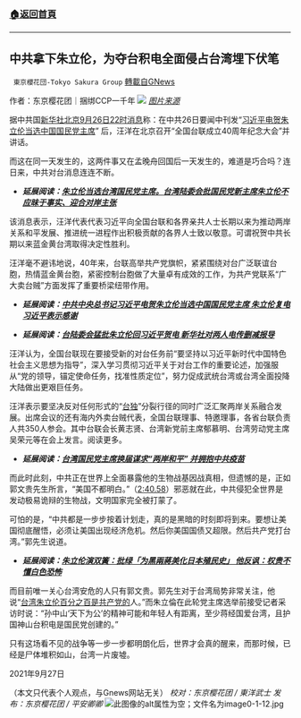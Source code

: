 ###  [:house:返回首頁](https://github.com/ourhimalayas/txt)
---


## 中共拿下朱立伦，为夺台积电全面侵占台湾埋下伏笔
` 東京櫻花団-Tokyo Sakura Group` [轉載自GNews](https://gnews.org/zh-hans/1557836/)

作者：东京樱花团｜捆绑CCP一千年
![](https://lh4.googleusercontent.com/w_ghrYHDkxX4uhSSE0KIRO0C-Hfd9swD1kwTckXFtPjiM9efs3dxT_DjHCSJ8eEW3714o70dorMU-XkSfr2s1bsAo5HCCodfRZKj7kaCACdxM2CqOVoauO7XmmBVzM5odxVDVLsb=s0)
[*图片来源*](https://s.rfi.fr/media/display/4d8ca23e-1e4d-11ec-98bd-005056a97e36/AP21268435004841.jpg)

据中共国[新华社北京9月26日22时消息](http://www.news.cn/politics/leaders/2021-09/26/c_1127905684.htm)称：在中共26日要闻中刊发“[习近平电贺朱立伦当选中国国民党主席](http://www.news.cn/tw/2021-09/26/c_1127904222.htm)” 后，汪洋在北京召开“全国台联成立40周年纪念大会”并讲话。

而这在同一天发生的，这两件事又在孟晚舟回国后一天发生的，难道是巧合吗？连日来，中共对台消息连连不断。

- ***延展阅读：***[***朱立伦当选台湾国民党主席。***](https://www.rfi.fr/cn/%E6%94%BF%E6%B2%BB/20210925-%E6%9C%B1%E7%AB%8B%E4%BC%A6%E5%BD%93%E9%80%89%E5%9B%BD%E6%B0%91%E5%85%9A%E4%B8%BB%E5%B8%AD)[***台湾陆委会批国民党新主席朱立伦不应昧于事实、迎合对岸主张***](https://www.rfi.fr/cn/%E4%B8%AD%E5%9B%BD/20210926-%E5%8F%B0%E6%B9%BE%E9%99%86%E5%A7%94%E4%BC%9A%E6%89%B9%E5%9B%BD%E6%B0%91%E5%85%9A%E6%96%B0%E4%B8%BB%E5%B8%AD%E6%9C%B1%E7%AB%8B%E4%BC%A6%E4%B8%8D%E5%BA%94%E6%98%A7%E4%BA%8E%E4%BA%8B%E5%AE%9E-%E8%BF%8E%E5%90%88%E5%AF%B9%E5%B2%B8%E4%B8%BB%E5%BC%A0)


该消息表示，汪洋代表代表习近平向全国台联和各界亲共人士长期以来为推动两岸关系和平发展、推进统一进程作出积极贡献的各界人士致以敬意。可谓祝贺中共长期以来蓝金黄台湾取得决定性胜利。

汪洋毫不避讳地说，40年来，台联高举共产党旗帜，紧紧围绕对台广泛联谊台胞，热情蓝金黄台胞，紧密控制台胞做了大量卓有成效的工作，为共产党联系“广大卖台贼”方面发挥了重要桥梁纽带作用。

- ***延展阅读：***[***中共中央总书记习近平电贺朱立伦当选中国国民党主席 朱立伦复电习近平表示感谢***](http://www.news.cn/tw/2021-09/26/c_1127904222.htm)


- ***延展阅读：***[***台陆委会猛批朱立伦回习近平贺电 新华社对两人电传删减报导***](https://www.voachinese.com/a/taiwan-opposition-party-s-new-leader-pledges-renewed-talks-with-china/6246201.html)


汪洋认为，全国台联现在要接受新的对台任务前“要坚持以习近平新时代中国特色社会主义思想为指导”，深入学习贯彻习近平关于对台工作的重要论述，加强服从“党的领导，锚定使命任务，找准性质定位”，努力促成武统台湾或台湾全面投降大陆做出更艰巨任务。

汪洋表示要坚决反对任何形式的“[台独](https://www.forbes.com/sites/davidaxe/2021/09/13/taiwan-is-arming-itself-to-beat-a-chinese-invasion-some-new-weapons-are-better-than-others/?sh=78670fbe32e7)”分裂行径的同时广泛汇聚两岸关系融合发展。出席会议的还有海内外卖台贼代表，全国台联理事、特邀理事，各省台联负责人共350人参会。其中台联会长黄志贤、台湾新党前主席郁慕明、台湾劳动党主席吴荣元等在会上发言。阅读更多。

- ***延展阅读：***[***台湾国民党主席换届谋求“两岸和平” 并拥抱中共疫苗***](https://gnews.org/zh-hans/1512226/)


而此时此刻，中共正在世界上全面暴露他的生物战基因战真相，但遗憾的是，正如郭文贵先生所言，“美国不都明白。”（[2:40.58](https://gtv.org/video/id=6150769942a8af3151a5b28f)）邪恶就在此，中共侵犯全世界是发动极易诡辩的生物战，文明国家完全被打蒙了。

可怕的是，“中共都是一步步按着计划走，真的是黑暗的时刻即将到来。要想让美国彻底醒悟，必须让美国出现经济危机。然后你美国国债又超限。然后共产党打台湾。”郭先生说道。

- ***延展阅读：***[***朱立伦演双簧：批绿「为黑兩蔣美化日本殖民史」 他反讽：权贵不懂白色恐怖***](https://tw.news.yahoo.com/%E9%81%AD%E6%9C%B1%E6%89%B9%E9%BB%91%E5%85%A9%E8%94%A3-%E6%B8%B8%E9%8C%AB%E5%A0%83-%E5%8E%BB%E5%95%8F%E9%AB%98%E8%82%B2%E4%BB%81-050808882.html)


而目前唯一关心台湾安危的人只有郭文贵。郭先生对于台湾局势非常关注，他说“[台湾朱立伦百分之百是共产党的](https://gtv.org/video/id=6150769942a8af3151a5b28f)人。”而朱立倫在此轮党主席选举前接受记者采访时说：“孙中山‘天下为公’的精神可能和年轻人有距离，至少蒋经国爱台湾，且护国神山台积电是国民党创建的。”

只有这场看不见的战争等一步一步都明朗化后，世界才会真的醒来，而那时候，已经是尸体堆积如山，台湾一片废墟。

2021年9月27日

（本文只代表个人观点，与Gnews网站无关）
*校对：东京樱花团 / 東洋武士*
*发布：东京樱花团 / 平安卿卿*
![此图像的alt属性为空；文件名为image0-1-12.jpg](https://assets.gnews.org/wp-content/uploads/2021/09/image0-1-12.jpg)
